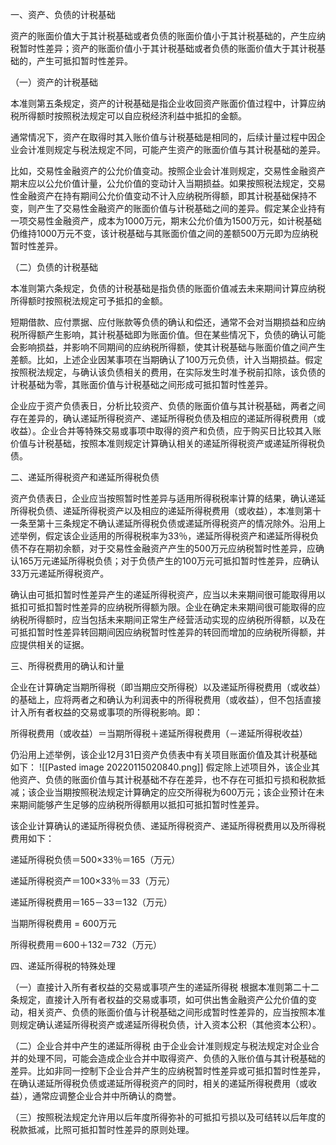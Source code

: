 一、资产、负债的计税基础

 资产的账面价值大于其计税基础或者负债的账面价值小于其计税基础的，产生应纳税暂时性差异；资产的账面价值小于其计税基础或者负债的账面价值大于其计税基础的，产生可抵扣暂时性差异。

（一）资产的计税基础

 本准则第五条规定，资产的计税基础是指企业收回资产账面价值过程中，计算应纳税所得额时按照税法规定可以自应税经济利益中抵扣的金额。

 通常情况下，资产在取得时其入账价值与计税基础是相同的，后续计量过程中因企业会计准则规定与税法规定不同，可能产生资产的账面价值与其计税基础的差异。

 比如，交易性金融资产的公允价值变动。按照企业会计准则规定，交易性金融资产期末应以公允价值计量，公允价值的变动计入当期损益。如果按照税法规定，交易性金融资产在持有期间公允价值变动不计入应纳税所得额，即其计税基础保持不变，则产生了交易性金融资产的账面价值与计税基础之间的差异。假定某企业持有一项交易性金融资产，成本为1000万元，期末公允价值为1500万元，如计税基础仍维持1000万元不变，该计税基础与其账面价值之间的差额500万元即为应纳税暂时性差异。

（二）负债的计税基础

 本准则第六条规定，负债的计税基础是指负债的账面价值减去未来期间计算应纳税所得额时按照税法规定可予抵扣的金额。

短期借款、应付票据、应付账款等负债的确认和偿还，通常不会对当期损益和应纳税所得额产生影响，其计税基础即为账面价值。但在某些情况下，负债的确认可能会影响损益，并影响不同期间的应纳税所得额，使其计税基础与账面价值之间产生差额。比如，上述企业因某事项在当期确认了100万元负债，计入当期损益。假定按照税法规定，与确认该负债相关的费用，在实际发生时准予税前扣除，该负债的计税基础为零，其账面价值与计税基础之间形成可抵扣暂时性差异。

企业应于资产负债表日，分析比较资产、负债的账面价值与其计税基础，两者之间存在差异的，确认递延所得税资产、递延所得税负债及相应的递延所得税费用（或收益）。企业合并等特殊交易或事项中取得的资产和负债，应于购买日比较其入账价值与计税基础，按照本准则规定计算确认相关的递延所得税资产或递延所得税负债。

二、递延所得税资产和递延所得税负债

资产负债表日，企业应当按照暂时性差异与适用所得税税率计算的结果，确认递延所得税负债、递延所得税资产以及相应的递延所得税费用（或收益），本准则第十一条至第十三条规定不确认递延所得税负债或递延所得税资产的情况除外。沿用上述举例，假定该企业适用的所得税税率为33％，递延所得税资产和递延所得税负债不存在期初余额，对于交易性金融资产产生的500万元应纳税暂时性差异，应确认165万元递延所得税负债；对于负债产生的100万元可抵扣暂时性差异，应确认33万元递延所得税资产。

确认由可抵扣暂时性差异产生的递延所得税资产，应当以未来期间很可能取得用以抵扣可抵扣暂时性差异的应纳税所得额为限。企业在确定未来期间很可能取得的应纳税所得额时，应当包括未来期间正常生产经营活动实现的应纳税所得额，以及在可抵扣暂时性差异转回期间因应纳税暂时性差异的转回而增加的应纳税所得额，并应提供相关的证据。

三、所得税费用的确认和计量

企业在计算确定当期所得税（即当期应交所得税）以及递延所得税费用（或收益）的基础上，应将两者之和确认为利润表中的所得税费用（或收益），但不包括直接计入所有者权益的交易或事项的所得税影响。即：

所得税费用（或收益）＝当期所得税＋递延所得税费用（－递延所得税收益）

仍沿用上述举例，该企业12月31日资产负债表中有关项目账面价值及其计税基础如下：
![[Pasted image 20220115020840.png]]
假定除上述项目外，该企业其他资产、负债的账面价值与其计税基础不存在差异，也不存在可抵扣亏损和税款抵减；该企业当期按照税法规定计算确定的应交所得税为600万元；该企业预计在未来期间能够产生足够的应纳税所得额用以抵扣可抵扣暂时性差异。

该企业计算确认的递延所得税负债、递延所得税资产、递延所得税费用以及所得税费用如下：

递延所得税负债＝500×33％＝165（万元）

递延所得税资产＝100×33％＝33（万元）

递延所得税费用＝165－33＝132（万元）

当期所得税费用 = 600万元

所得税费用＝600＋132＝732（万元）

四、递延所得税的特殊处理

（一）直接计入所有者权益的交易或事项产生的递延所得税 根据本准则第二十二条规定，直接计入所有者权益的交易或事项，如可供出售金融资产公允价值的变动，相关资产、负债的账面价值与计税基础之间形成暂时性差异的，应当按照本准则规定确认递延所得税资产或递延所得税负债，计入资本公积（其他资本公积）。

（二）企业合并中产生的递延所得税 由于企业会计准则规定与税法规定对企业合并的处理不同，可能会造成企业合并中取得资产、负债的入账价值与其计税基础的差异。比如非同一控制下企业合并产生的应纳税暂时性差异或可抵扣暂时性差异，在确认递延所得税负债或递延所得税资产的同时，相关的递延所得税费用（或收益），通常应调整企业合并中所确认的商誉。

（三）按照税法规定允许用以后年度所得弥补的可抵扣亏损以及可结转以后年度的税款抵减，比照可抵扣暂时性差异的原则处理。